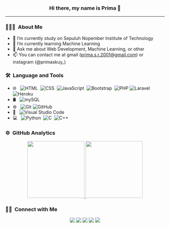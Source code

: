 <h3 align="center">Hi there, my name is Prima 👋</h3>
<hr>

<!--
**primasr/primasr** is a ✨ _special_ ✨ repository because its `README.md` (this file) appears on your GitHub profile.

Here are some ideas to get you started:
-->
### 👨🏻‍💻 &nbsp;About Me

- 🔭 I’m currently study on Sepuluh Nopember Institute of Technology
- 🌱 I’m currently learning Machine Learning
- 💬 Ask me about Web Development, Machine Learning, or other
- 📫 You can contact me at gmail (prima.s.r.2001@gmail.com) or instagram (@primaskuy_)
<!--
- 👯 I’m looking to collaborate on ...
- 🤔 I’m looking for help with ...
- 😄 Pronouns: ...
- ⚡ Fun fact: ...
-->

### 🛠 &nbsp;Language and Tools

- 🌐 &nbsp;
  ![HTML](https://img.shields.io/badge/-HTML5-05122A?style=flat&logo=HTML5)&nbsp;
  ![CSS](https://img.shields.io/badge/-CSS3-05122A?style=flat&logo=CSS3&logoColor=1572B6)&nbsp;
  ![JavaScript](https://img.shields.io/badge/-JavaScript-05122A?style=flat&logo=javascript)&nbsp;
  ![Bootstrap](https://img.shields.io/badge/-Bootstrap-05122A?style=flat&logo=bootstrap&logoColor=563D7C)&nbsp;
  ![PHP](https://img.shields.io/badge/PHP-05122A?style=flat&logo=php)
  ![Laravel](https://img.shields.io/badge/Laravel-05122A?style=flat&logo=laravel)&nbsp;
  ![Heroku]( 	https://img.shields.io/badge/Heroku-05122A?style=flat&logo=heroku)
- 🛢 &nbsp;
  ![mySQL](https://img.shields.io/badge/-MySQL-05122A?style=flat&logo=mysql)
- ⚙️ &nbsp;
  ![Git](https://img.shields.io/badge/-Git-05122A?style=flat&logo=git)
  ![GitHub](https://img.shields.io/badge/-GitHub-05122A?style=flat&logo=github)
- 🔧 &nbsp;
  ![Visual Studio Code](https://img.shields.io/badge/-Visual%20Studio%20Code-05122A?style=flat&logo=visual-studio-code&logoColor=007ACC)
- 💻 &nbsp;
  ![Python](https://img.shields.io/badge/-Python-05122A?style=flat&logo=python)&nbsp;
  ![C](https://img.shields.io/badge/-C-05122A?style=flat&logo=C&logoColor=A8B9CC)&nbsp;
  ![C++](https://img.shields.io/badge/-C++-05122A?style=flat&logo=C%2B%2B&logoColor=00599C)&nbsp;

### ⚙️ &nbsp;GitHub Analytics

<p align="center">
<a href="https://github.com/primasr">
  <img height="180em" src="https://github-readme-stats-eight-theta.vercel.app/api?username=primasr&show_icons=true&theme=algolia&include_all_commits=true&count_private=true"/>
  <img height="180em" src="https://github-readme-stats-eight-theta.vercel.app/api/top-langs/?username=primasr&layout=compact&langs_count=8&theme=algolia"/>
</a>
</p>


### 🤝🏻 &nbsp;Connect with Me

<p align="center">
<a href="https://www.linkedin.com/in/prima-secondary-ramadhan-b38624201/"><img src="https://img.shields.io/badge/-Prima%20Secondary%20Ramadhan-0077B5?style=flat&logo=Linkedin&logoColor=white"/></a>
<a href="https://www.instagram.com/primaskuy_/"><img src="https://img.shields.io/badge/-@primaskuy__-E4405F?style=flat&logo=Instagram&logoColor=white"/></a>
<a href="https://discordapp.com/channels/@primasr/1411/"><img src="https://img.shields.io/badge/-primasr-7289DA?style=flat&logo=discord&logoColor=white"></a>
<a href="#"><img src="https://img.shields.io/badge/prima.s.r.2001@gmail.com-D14836?style=flat&logo=gmail&logoColor=white"></a>
<a href="https://wa.me/6285232414072"><img src="https://img.shields.io/badge/+6285232414072-25D366?style=flat&logo=whatsapp&logoColor=white"></a>
</p>

